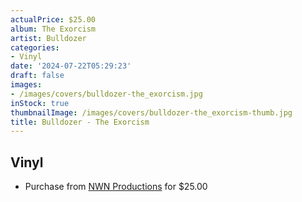 ```yaml
---
actualPrice: $25.00
album: The Exorcism
artist: Bulldozer
categories:
- Vinyl
date: '2024-07-22T05:29:23'
draft: false
images:
- /images/covers/bulldozer-the_exorcism.jpg
inStock: true
thumbnailImage: /images/covers/bulldozer-the_exorcism-thumb.jpg
title: Bulldozer - The Exorcism
---
```


## Vinyl
* Purchase from [NWN Productions](http://shop.nwnprod.com/index.php?route=product/product&path=75&product_id=52396&sort=pd.name&order=ASC) for $25.00
